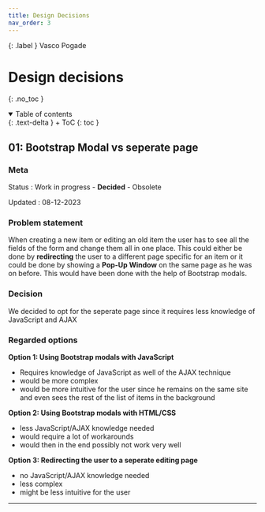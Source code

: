 ```yaml
---
title: Design Decisions
nav_order: 3
---
```


{: .label }
Vasco Pogade

# Design decisions
{: .no_toc }

<details open markdown="block">
{: .text-delta }
<summary>Table of contents</summary>
+ ToC
{: toc }
</details>

## 01: Bootstrap Modal vs seperate page

### Meta

Status
: Work in progress - **Decided** - Obsolete

Updated
: 08-12-2023

### Problem statement

When creating a new item or editing an old item the user has to see all the fields of the form and change them all in one place. This could either be done by **redirecting** the user to a different page specific for an item or it could be done by showing a **Pop-Up Window** on the same page as he was on before. This would have been done with the help of Bootstrap modals.

### Decision

We decided to opt for the seperate page since it requires less knowledge of JavaScript and AJAX

### Regarded options

**Option 1: Using Bootstrap modals with JavaScript**
- Requires knowledge of JavaScript as well of the AJAX technique
- would be more complex
- would be more intuitive for the user since he remains on the same site and even sees the rest of the list of items in the background

**Option 2: Using Bootstrap modals with  HTML/CSS**
- less JavaScript/AJAX knowledge needed
- would require a lot of workarounds
- would then in the end possibly not work very well

**Option 3: Redirecting the user to a seperate editing page**
- no JavaScript/AJAX knowledge needed
- less complex
- might be less intuitive for the user


---